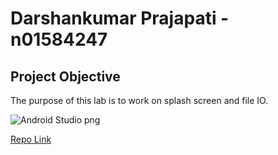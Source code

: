# Darshankumar Prajapati - n01584247
## Project Objective

The purpose of this lab is to work on splash screen and file IO.

![Android Studio png](https://cdn-icons-png.flaticon.com/512/5815/5815655.png)

[Repo Link](https://github.com/thedarshannn/DarshanPrajapatiLab9)